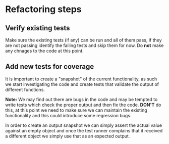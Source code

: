 # Refactoring steps

## Verify existing tests

Make sure the existing tests (if any) can be run and all of them pass, if they are not passing identify the failing tests and skip them for now. Do **not** make any chnages to the code at this point.

## Add new tests for coverage

It is important to create a "snapshot" of the current functionality, as such we start investigating the code and create tests that validate the output of different functions.

**Note:** We may find out there are bugs in the code and may be tempted to write tests which check the proper output and then fix the code. **DON'T** do this, at this point we need to make sure we can maintain the existing functionality and this could introduce some regression bugs.

In order to create an output snapshot we can simply assert the actual value against an empty object and once the test runner complains that it received a different object we simply use that as an expected output.
